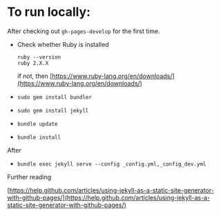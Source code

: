 # To run locally:

After checking out `gh-pages-develop` for the first time.

- Check whether Ruby is installed

    ```
    ruby --version
    ruby 2.X.X
    ```

    if not, then [https://www.ruby-lang.org/en/downloads/](https://www.ruby-lang.org/en/downloads/)

- `sudo gem install bundler`

- `sudo gem install jekyll`

- `bundle update`

- `bundle install`

After

- `bundle exec jekyll serve --config _config.yml,_config_dev.yml`

Further reading

[https://help.github.com/articles/using-jekyll-as-a-static-site-generator-with-github-pages/](https://help.github.com/articles/using-jekyll-as-a-static-site-generator-with-github-pages/)